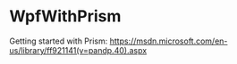 # WpfWithPrism

Getting started with Prism:
https://msdn.microsoft.com/en-us/library/ff921141(v=pandp.40).aspx

